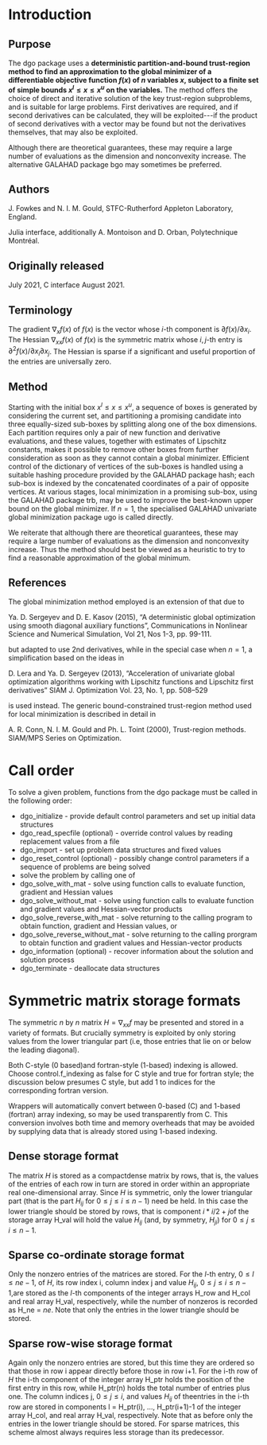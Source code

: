# Introduction

## Purpose

The dgo package uses a **deterministic partition-and-bound trust-region
method to find an approximation to the global minimizer of a differentiable
objective function $f(x)$ of $n$ variables $x$, subject to a
finite set of simple bounds $x^l \leq x \leq x^u$ on the
variables.**
The method offers the choice of direct
and iterative solution of the key trust-region subproblems, and
is suitable for large problems. First derivatives are required,
and if second derivatives can be calculated, they will be exploited---if
the product of second derivatives with a vector may be found but
not the derivatives themselves, that may also be exploited.

Although there are theoretical guarantees, these may require a large
number of evaluations as the dimension and nonconvexity increase.
The alternative GALAHAD package bgo may sometimes be
preferred.

## Authors

J. Fowkes and N. I. M. Gould, STFC-Rutherford Appleton Laboratory, England.

Julia interface, additionally A. Montoison and D. Orban, Polytechnique Montréal.

## Originally released

July 2021, C interface August 2021.

## Terminology

The gradient $\nabla_x f(x)$ of $f(x)$ is the vector whose
$i$-th component is $\partial f(x)/\partial x_i$.
The Hessian $\nabla_{xx} f(x)$ of $f(x)$ is the symmetric matrix
whose $i,j$-th entry is $\partial^2 f(x)/\partial x_i \partial x_j$.
The Hessian is sparse if a significant and useful proportion of the
entries are universally zero.

## Method

Starting with the initial box $x^l \leq x \leq x^u$, a sequence of
boxes is generated by considering the current set, and partitioning
a promising candidate into three equally-sized sub-boxes by splitting
along one of the box dimensions. Each partition requires only a pair of
new function and derivative evaluations, and these values, together with
estimates of Lipschitz constants, makes it possible to remove other boxes
from further consideration as soon as they cannot contain a global minimizer.
Efficient control of the dictionary of vertices of the sub-boxes
is handled using a suitable hashing procedure provided by the GALAHAD
package hash; each sub-box is indexed by the concatenated
coordinates of a pair of opposite vertices. At various
stages, local minimization in a promising sub-box, using the GALAHAD
package trb, may be used to improve the best-known upper bound
on the global minimizer.
If $n=1$, the specialised GALAHAD univariate global minimization package
ugo is called directly.

We reiterate that although there are theoretical guarantees,
these may require a large number of evaluations as the dimension
and nonconvexity increase.
Thus the method should best be viewed as a heuristic to try to find
a reasonable approximation of the global minimum.

## References

The global minimization method employed is an extension of that due to

Ya. D. Sergeyev and D. E. Kasov (2015),
“A deterministic global optimization using smooth diagonal
auxiliary functions”,
Communications in Nonlinear Science and Numerical Simulation,
Vol 21, Nos 1-3, pp. 99-111.

but adapted to use 2nd derivatives, while in the special case when $n=1$,
a simplification based on the ideas in

D. Lera and Ya. D. Sergeyev (2013),
“Acceleration of univariate global optimization algorithms working with
Lipschitz functions and Lipschitz first derivatives”
SIAM J. Optimization Vol. 23, No. 1, pp. 508–529

is used instead. The generic bound-constrained trust-region method used
for local minimization is described in detail in

A. R. Conn, N. I. M. Gould and Ph. L. Toint (2000),
Trust-region methods.
SIAM/MPS Series on Optimization.

# Call order

To solve a given problem, functions from the dgo package must be called
in the following order:

- dgo\_initialize - provide default control parameters and
set up initial data structures
- dgo\_read\_specfile (optional) - override control values
by reading replacement values from a file
- dgo\_import - set up problem data structures and fixed
values
- dgo\_reset\_control (optional) - possibly change control
parameters if a sequence of problems are being solved
- solve the problem by calling one of
 - dgo\_solve\_with\_mat - solve using function calls to
 evaluate function, gradient and Hessian values
 - dgo\_solve\_without\_mat - solve using function calls to
 evaluate function and gradient values and Hessian-vector products
 - dgo\_solve\_reverse\_with\_mat - solve returning to the
 calling program to obtain function, gradient and Hessian values, or
 - dgo\_solve\_reverse\_without\_mat - solve returning to the
 calling prorgram to obtain function and gradient values and
 Hessian-vector products
- dgo\_information (optional) - recover information about
the solution and solution process
- dgo\_terminate - deallocate data structures

#  Symmetric matrix storage formats

The symmetric $n$ by $n$ matrix $H = \nabla_{xx}f$ may be
presented and stored in a variety of formats. But crucially symmetry
is exploited by only storing values from the lower triangular part
(i.e, those entries that lie on or below the leading diagonal).

Both C-style (0 based)and fortran-style (1-based) indexing is allowed.
Choose control.f_indexing as false for C style and true for
fortran style; the discussion below presumes C style, but add 1 to
indices for the corresponding fortran version.

Wrappers will automatically convert between 0-based (C) and 1-based
(fortran) array indexing, so may be used transparently from C. This
conversion involves both time and memory overheads that may be avoided
by supplying data that is already stored using 1-based indexing.

## Dense storage format

The matrix $H$ is stored as a compactdense matrix by rows, that is,
the values of the entries of each row in turn are
stored in order within an appropriate real one-dimensional array.
Since $H$ is symmetric, only the lower triangular part (that is the part
$H_{ij}$ for $0 \leq j \leq i \leq n-1$) need be held.
In this case the lower triangle should be stored by rows, that is
component $i \ast i / 2 + j$of the storage array H_val
will hold the value $H_{ij}$ (and, by symmetry, $H_{ji}$)
for $0 \leq j \leq i \leq n-1$.

##  Sparse co-ordinate storage format

Only the nonzero entries of the matrices are stored.
For the $l$-th entry, $0 \leq l \leq ne-1$, of $H$,
its row index i, column index j
and value $H_{ij}$, $0 \leq j \leq i \leq n-1$,are stored as
the $l$-th components of the integer arrays H_row and
H_col and real array H_val, respectively, while the number of nonzeros
is recorded as H_ne = $ne$.
Note that only the entries in the lower triangle should be stored.

##  Sparse row-wise storage format

Again only the nonzero entries are stored, but this time
they are ordered so that those in row i appear directly before those
in row i+1. For the i-th row of $H$ the i-th component of the
integer array H_ptr holds the position of the first entry in this row,
while H_ptr(n) holds the total number of entries plus one.
The column indices j, $0 \leq j \leq i$, and values
$H_{ij}$ of theentries in the i-th row are stored in components
l = H_ptr(i), $\ldots$, H_ptr(i+1)-1 of the
integer array H_col, and real array H_val, respectively.
Note that as before only the entries in the lower triangle should be stored.
For sparse matrices, this scheme almost always requires less storage than
its predecessor.
